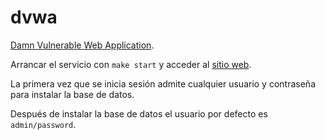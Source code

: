 # dvwa

[Damn Vulnerable Web Application](https://github.com/digininja/DVWA).

Arrancar el servicio con `make start` y acceder al [sitio web](http://localhost:5000).

La primera vez que se inicia sesión admite cualquier usuario y contraseña para instalar la base de datos.

Después de instalar la base de datos el usuario por defecto es `admin/password`.
